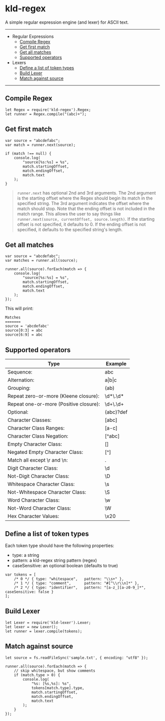 # kld-regex

A simple regular expression engine (and lexer) for ASCII text.

---

- Regular Expressions
    - [Compile Regex](#compile-regex)
    - [Get first match](#get-first-match)
    - [Get all matches](#get-all-matches)
    - [Supported operators](#supported-operators)
- Lexers
    - [Define a list of token types](#define-a-list-of-token-types)
    - [Build Lexer](#build-lexer)
    - [Match against source](#match-against-source)

---

## Compile Regex

```
let Regex = require('kld-regex').Regex;
let runner = Regex.compile("(abc)+");
```

## Get first match

```
var source = "abcdefabc";
var match = runner.next(source);

if (match !== null) {
    console.log(
        "source[%s:%s] = %s",
        match.startingOffset,
        match.endingOffset,
        match.text
    );
}
```

> `runner.next` has optional 2nd and 3rd arguments. The 2nd argument is the starting offset where the Regex should begin its match in the specified string. The 3rd argument indicates the offset where the match should stop. Note that the ending offset is not included in the match range. This allows the user to say things like `runner.next(source, currentOffset, source.length)`. If the starting offset is not specified, it defaults to 0. If the ending offset is not specified, it defaults to the specified string's length.

## Get all matches

```
var source = "abcdefabc";
var matches = runner.all(source);

runner.all(source).forEach(match => {
    console.log(
        "source[%s:%s] = %s",
        match.startingOffset,
        match.endingOffset,
        match.text
    );
});
```

This will print:

```
Matches
=======
source = 'abcdefabc'
source[0:3] = abc
source[6:9] = abc
```

## Supported operators

| Type                                  | Example         |
|---------------------------------------|---------------- |
| Sequence:                             | abc             |
| Alternation:                          | a&#124;b&#124;c |
| Grouping:                             | (ab)|(cd)       |
| Repeat zero-or-more (Kleene closure): | \d\*\\.\d\*     |
| Repeat one-or-more (Positive closure):| \d+\\.\d+       |
| Optional:                             | (abc)?def       |
| Character Classes:                    | [abc]           |
| Character Class Ranges:               | [a-c]           |
| Character Class Negation:             | [^abc]          |
| Empty Character Class:                | []              |
| Negated Empty Character Class:        | [^]             |
| Match all except \r and \n:           | .               |
| Digit Character Class:                | \d              |
| Not-Digit Character Class:            | \D              |
| Whitespace Character Class:           | \s              |
| Not-Whitespace Character Class:       | \S              |
| Word Character Class:                 | \w              |
| Not-Word Character Class:             | \W              |
| Hex Character Values:                 | \x20            |


## Define a list of token types

Each token type should have the following properties:

- type: a string
- pattern: a kld-regex string pattern (regex)
- caseSensitive: an optional boolean (defaults to true)

```
var tokens = [
    /* 0 */ { type: "whitespace",   pattern: "\\s+" },
    /* 1 */ { type: "comment",      pattern: "#[^\\r\\n]*" },
    /* 2 */ { type: "identifier",   pattern: "[a-z_][a-z0-9_]*", caseSensitive: false }
];
```

## Build Lexer

```
let Lexer = require('kld-lexer').Lexer;
let lexer = new Lexer();
let runner = lexer.compile(tokens);
```

## Match against source

```
let source = fs.readFileSync('sample.txt', { encoding: "utf8" });

runner.all(source).forEach(match => {
    // skip whitespace, but show comments
    if (match.type > 0) {
        console.log(
            "%s: [%s,%s]: %s",
            tokens[match.type].type,
            match.startingOffset,
            match.endingOffset,
            match.text
        );
    }
});
```
